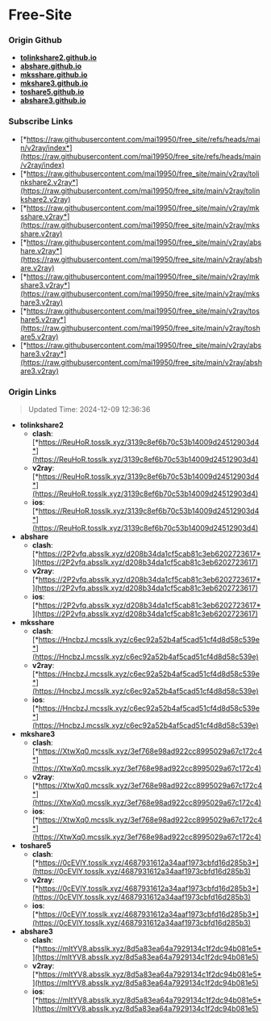 # Free-Site

### Origin Github

- [**tolinkshare2.github.io**](https://github.com/tolinkshare2/tolinkshare2.github.io)
- [**abshare.github.io**](https://github.com/abshare/abshare.github.io)
- [**mksshare.github.io**](https://github.com/mksshare/mksshare.github.io)
- [**mkshare3.github.io**](https://github.com/mkshare3/mkshare3.github.io)
- [**toshare5.github.io**](https://github.com/toshare5/toshare5.github.io)
- [**abshare3.github.io**](https://github.com/abshare3/abshare3.github.io)

### Subscribe Links

- [*https://raw.githubusercontent.com/mai19950/free_site/refs/heads/main/v2ray/index*](https://raw.githubusercontent.com/mai19950/free_site/refs/heads/main/v2ray/index)
- [*https://raw.githubusercontent.com/mai19950/free_site/main/v2ray/tolinkshare2.v2ray*](https://raw.githubusercontent.com/mai19950/free_site/main/v2ray/tolinkshare2.v2ray)
- [*https://raw.githubusercontent.com/mai19950/free_site/main/v2ray/mksshare.v2ray*](https://raw.githubusercontent.com/mai19950/free_site/main/v2ray/mksshare.v2ray)
- [*https://raw.githubusercontent.com/mai19950/free_site/main/v2ray/abshare.v2ray*](https://raw.githubusercontent.com/mai19950/free_site/main/v2ray/abshare.v2ray)
- [*https://raw.githubusercontent.com/mai19950/free_site/main/v2ray/mkshare3.v2ray*](https://raw.githubusercontent.com/mai19950/free_site/main/v2ray/mkshare3.v2ray)
- [*https://raw.githubusercontent.com/mai19950/free_site/main/v2ray/toshare5.v2ray*](https://raw.githubusercontent.com/mai19950/free_site/main/v2ray/toshare5.v2ray)
- [*https://raw.githubusercontent.com/mai19950/free_site/main/v2ray/abshare3.v2ray*](https://raw.githubusercontent.com/mai19950/free_site/main/v2ray/abshare3.v2ray)

### Origin Links

> Updated Time: 2024-12-09 12:36:36

- **tolinkshare2**
  - **clash**: [*https://ReuHoR.tosslk.xyz/3139c8ef6b70c53b14009d24512903d4*](https://ReuHoR.tosslk.xyz/3139c8ef6b70c53b14009d24512903d4)
  - **v2ray**: [*https://ReuHoR.tosslk.xyz/3139c8ef6b70c53b14009d24512903d4*](https://ReuHoR.tosslk.xyz/3139c8ef6b70c53b14009d24512903d4)
  - **ios**: [*https://ReuHoR.tosslk.xyz/3139c8ef6b70c53b14009d24512903d4*](https://ReuHoR.tosslk.xyz/3139c8ef6b70c53b14009d24512903d4)
- **abshare**
  - **clash**: [*https://2P2vfq.absslk.xyz/d208b34da1cf5cab81c3eb6202723617*](https://2P2vfq.absslk.xyz/d208b34da1cf5cab81c3eb6202723617)
  - **v2ray**: [*https://2P2vfq.absslk.xyz/d208b34da1cf5cab81c3eb6202723617*](https://2P2vfq.absslk.xyz/d208b34da1cf5cab81c3eb6202723617)
  - **ios**: [*https://2P2vfq.absslk.xyz/d208b34da1cf5cab81c3eb6202723617*](https://2P2vfq.absslk.xyz/d208b34da1cf5cab81c3eb6202723617)
- **mksshare**
  - **clash**: [*https://HncbzJ.mcsslk.xyz/c6ec92a52b4af5cad51cf4d8d58c539e*](https://HncbzJ.mcsslk.xyz/c6ec92a52b4af5cad51cf4d8d58c539e)
  - **v2ray**: [*https://HncbzJ.mcsslk.xyz/c6ec92a52b4af5cad51cf4d8d58c539e*](https://HncbzJ.mcsslk.xyz/c6ec92a52b4af5cad51cf4d8d58c539e)
  - **ios**: [*https://HncbzJ.mcsslk.xyz/c6ec92a52b4af5cad51cf4d8d58c539e*](https://HncbzJ.mcsslk.xyz/c6ec92a52b4af5cad51cf4d8d58c539e)
- **mkshare3**
  - **clash**: [*https://XtwXq0.mcsslk.xyz/3ef768e98ad922cc8995029a67c172c4*](https://XtwXq0.mcsslk.xyz/3ef768e98ad922cc8995029a67c172c4)
  - **v2ray**: [*https://XtwXq0.mcsslk.xyz/3ef768e98ad922cc8995029a67c172c4*](https://XtwXq0.mcsslk.xyz/3ef768e98ad922cc8995029a67c172c4)
  - **ios**: [*https://XtwXq0.mcsslk.xyz/3ef768e98ad922cc8995029a67c172c4*](https://XtwXq0.mcsslk.xyz/3ef768e98ad922cc8995029a67c172c4)
- **toshare5**
  - **clash**: [*https://0cEVlY.tosslk.xyz/4687931612a34aaf1973cbfd16d285b3*](https://0cEVlY.tosslk.xyz/4687931612a34aaf1973cbfd16d285b3)
  - **v2ray**: [*https://0cEVlY.tosslk.xyz/4687931612a34aaf1973cbfd16d285b3*](https://0cEVlY.tosslk.xyz/4687931612a34aaf1973cbfd16d285b3)
  - **ios**: [*https://0cEVlY.tosslk.xyz/4687931612a34aaf1973cbfd16d285b3*](https://0cEVlY.tosslk.xyz/4687931612a34aaf1973cbfd16d285b3)
- **abshare3**
  - **clash**: [*https://mItYV8.absslk.xyz/8d5a83ea64a7929134c1f2dc94b081e5*](https://mItYV8.absslk.xyz/8d5a83ea64a7929134c1f2dc94b081e5)
  - **v2ray**: [*https://mItYV8.absslk.xyz/8d5a83ea64a7929134c1f2dc94b081e5*](https://mItYV8.absslk.xyz/8d5a83ea64a7929134c1f2dc94b081e5)
  - **ios**: [*https://mItYV8.absslk.xyz/8d5a83ea64a7929134c1f2dc94b081e5*](https://mItYV8.absslk.xyz/8d5a83ea64a7929134c1f2dc94b081e5)
